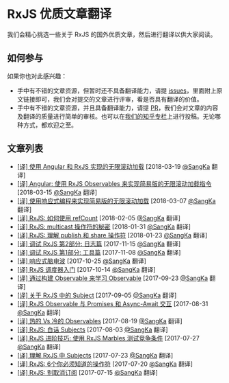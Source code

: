 # RxJS 优质文章翻译

我们会精心挑选一些关于 RxJS 的国外优质文章，然后进行翻译以供大家阅读。

## 如何参与

如果你也对此感兴趣：

  * 手中有不错的文章资源，但暂时还不具备翻译能力，请提 [issues](https://github.com/RxJS-CN/rxjs-articles-translation/issues/new)，里面附上原文链接即可，我们会对提交的文章进行评审，看是否具有翻译的价值。
  * 手中有不错的文章资源，并且具备翻译能力，请提 [PR](https://github.com/RxJS-CN/rxjs-articles-translation/pulls)，我们会对文章的内容及翻译的质量进行简单的审核。也可以在[我们的知乎专栏](https://zhuanlan.zhihu.com/learing-rxjs)上进行投稿。无论哪种方式，都欢迎之至。

## 文章列表
  
  * [[译] 使用 Angular 和 RxJS 实现的无限滚动加载](./articles/Infinite-Scroll-In-Angular-An-RxJS.md) [2018-03-19 [@SangKa](https://github.com/SangKa) 翻译]
  * [[译] Angular: 使用 RxJS Observables 来实现简易版的无限滚动加载指令](./articles/Angular-Simple-Infinite-Scroller-Directive-With-RxJS-Observables.md) [2018-03-15 [@SangKa](https://github.com/SangKa) 翻译]
  * [[译] 使用响应式编程来实现简易版的无限滚动加载](./articles/Naive-Infinite-Scroll-In-Reactive-Programming-Using-RxJS-Observables.md) [2018-03-07 [@SangKa](https://github.com/SangKa) 翻译]
  * [[译] RxJS: 如何使用 refCount](./articles/How-To-Use-RefCount.md) [2018-02-05 [@SangKa](https://github.com/SangKa) 翻译]
  * [[译] RxJS: multicast 操作符的秘密](./articles/The-Secret-Of-Multicast.md) [2018-01-31 [@SangKa](https://github.com/SangKa) 翻译]
  * [[译] RxJS: 理解 publish 和 share 操作符](./articles/Understanding-The-Publish-And-Share-Operators.md) [2018-01-23 [@SangKa](https://github.com/SangKa) 翻译]
  * [[译] 调试 RxJS 第2部分: 日志篇](./articles/Debugging-RxJS-Part2-Logging.md) [2017-11-15 [@SangKa](https://github.com/SangKa) 翻译]
  * [[译] 调试 RxJS 第1部分: 工具篇](./articles/Debugging-RxJS-Part1-Tooling.md) [2017-11-08 [@SangKa](https://github.com/SangKa) 翻译]
  * [[译] 响应式脑电波](./articles/Reactive-Brain-Waves.md) [2017-10-25 [@SangKa](https://github.com/SangKa) 翻译]
  * [[译] RxJS 调度器入门](./articles/PRIMER-ON-RXJS-SCHEDULERS.md) [2017-10-14 [@SangKa](https://github.com/SangKa) 翻译]
  * [[译] 通过构建 Observable 来学习 Observable](./articles/Learning-Observable-By-Building-Observable.md) [2017-09-23 [@SangKa](https://github.com/SangKa) 翻译]
  * [[译] 关于 RxJS 中的 Subject](./articles/On-The-Subject-Of-Subjects.md) [2017-09-05 [@SangKa](https://github.com/SangKa) 翻译]
  * [[译] RxJS Observable 与 Promises 和 Async-Await 交互](./articles/RxJS-Observable-Interop-With-Promises-And-Async-Await.md) [2017-08-31 [@SangKa](https://github.com/SangKa) 翻译]
  * [[译] 热的 Vs 冷的 Observables](./articles/Hot-Vs-Cold-Observables.md) [2017-08-19 [@SangKa](https://github.com/SangKa) 翻译]
  * [[译] RxJS: 白话 Subjects](./articles/Subjects-For-Human-Beings.md) [2017-08-03 [@SangKa](https://github.com/SangKa) 翻译]
  * [[译] RxJS 进阶技巧: 使用 RxJS Marbles 测试竞争条件](./articles/Testing-Race-Conditions-Using-RxJS-Marbles.md) [2017-07-27 [@SangKa](https://github.com/SangKa) 翻译]
  * [[译] 理解 RxJS 中 Subjects](./articles/Understanding-Subjects-in-RxJS.md) [2017-07-23 [@SangKa](https://github.com/SangKa) 翻译]
  * [[译] RxJS: 6个你必须知道的操作符](./articles/Six-Operators-That-You-Must-Know.md) [2017-07-20 [@SangKa](https://github.com/SangKa) 翻译]
  * [[译] RxJS: 别取消订阅](./articles/Don't-Unsubscribe.md) [2017-07-15 [@SangKa](https://github.com/SangKa) 翻译]
